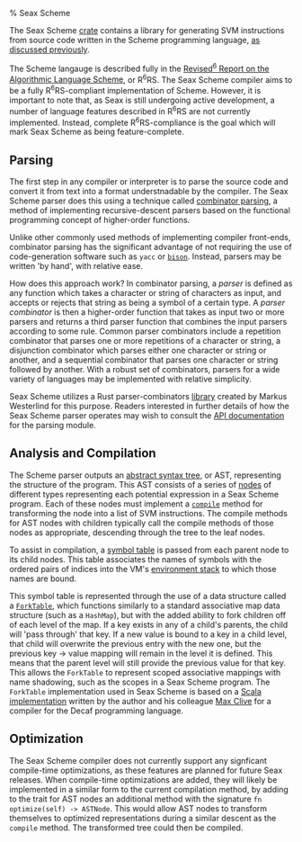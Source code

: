 % Seax Scheme

The Seax Scheme [crate](http://hawkweisman.me/seax/api/seax_scheme/index.html) contains a library for generating SVM instructions from source code written in the Scheme programming language, [as discussed previously](background/scheme.md). 

The Scheme langauge is described fully in the [Revised<sup>6</sup> Report on the Algorithmic Language Scheme](http://www.r6rs.org), or R<sup>6</sup>RS. The Seax Scheme compiler aims to be a fully R<sup>6</sup>RS-compliant implementation of Scheme. However, it is important to note that, as Seax is still undergoing active development, a number of language features described in R<sup>6</sup>RS are not currently implemented. Instead, complete R<sup>6</sup>RS-compliance is the goal which will mark Seax Scheme as being feature-complete.

## Parsing

The first step in any compiler or interpreter is to parse the source code and convert it from text into a format understnadable by the compiler. The Seax Scheme parser does this using a technique called [combinator parsing](http://en.wikipedia.org/wiki/Parser_combinator), a method of implementing recursive-descent parsers based on the functional programming concept of higher-order functions.

Unlike other commonly used methods of implementing compiler front-ends, combinator parsing has the significant advantage of not requiring the use of code-generation software such as `yacc` or [`bison`](https://www.gnu.org/software/bison/). Instead, parsers may be written 'by hand', with relative ease.

How does this approach work? In combinator parsing, a _parser_ is defined as any function which takes a character or string of characters as input, and accepts or rejects that string as being a symbol of a certain type. A _parser combinator_ is then a higher-order function that takes as input two or more parsers and returns a third parser function that combines the input parsers according to some rule. Common parser combinators include a repetition combinator that parses one or more repetitions of a character or string, a disjunction combinator which parses either one character or string or another, and a sequential combinator that parses one character or string followed by another. With a robust set of combinators, parsers for a wide variety of languages may be implemented with relative simplicity. 

Seax Scheme utilizes a Rust parser-combinators [library](https://github.com/Marwes/parser-combinators) created by Markus Westerlind for this purpose. Readers interested in further details of how the Seax Scheme parser operates may wish to consult the [API documentation](http://hawkweisman.me/seax/api/seax_scheme/parser/index.html) for the parsing module.

## Analysis and Compilation

The Scheme parser outputs an [abstract syntax tree](http://hawkweisman.me/seax/api/seax_scheme/ast/index.html), or AST, representing the structure of the program. This AST consists of a series of [nodes](http://hawkweisman.me/seax/api/seax_scheme/ast/trait.ASTNode.html) of different types representing each potential expression in a Seax Scheme program. Each of these nodes must implement a [`compile`](http://hawkweisman.me/seax/api/seax_scheme/ast/trait.ASTNode.html#tymethod.compile) method for transforming the node into a list of SVM instructions. The compile methods for AST nodes with children typically call the compile methods of those nodes as appropriate, descending through the tree to the leaf nodes.

To assist in compilation, a [symbol table](http://hawkweisman.me/seax/api/seax_scheme/ast/type.SymTable.html) is passed from each parent node to its child nodes. This table associates the names of symbols with the ordered pairs of indices into the VM's [environment stack](secd.html#the-environment-stack) to which those names are bound. 

This symbol table is represented through the use of a data structure called a [`ForkTable`](http://hawkweisman.me/seax/api/seax_scheme/struct.ForkTable.html), which functions similarly to a standard associative map data structure (such as a `HashMap`), but with the added ability to fork children off of each level of the map. If a key exists in any of a child's parents, the child will 'pass through' that key. If a new value is bound to a key in a child level, that child will overwrite the previous entry with the new one, but the previous key &rarr; value mapping will remain in the level it is defined. This means that the parent level will still provide the previous value for that key. This allows the `ForkTable` to represent scoped associative mappings with name shadowing, such as the scopes in a Seax Scheme program. The `ForkTable` implementation used in Seax Scheme is based on a [Scala implementation](https://github.com/hawkw/decaf/blob/master/src/main/scala/com/meteorcode/common/ForkTable.scala) written by the author and his colleague [Max Clive](http://arcticlight.me) for a compiler for the Decaf programming language. 

## Optimization

The Seax Scheme compiler does not currently support any signficant compile-time optimizations, as these features are planned for future Seax releases. When compile-time optimizations are added, they will likely be implemented in a similar form to the current compilation method, by adding to the trait for AST nodes an additional method with the signature `fn optimize(self) -> ASTNode`. This would allow AST nodes to transform themselves to optimized representations during a similar descent as the `compile` method. The transformed tree could then be compiled.

